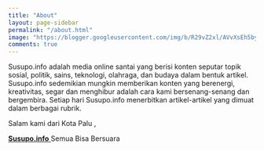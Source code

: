 ```yaml
---
title: "About"
layout: page-sidebar
permalink: "/about.html"
image: "https://blogger.googleusercontent.com/img/b/R29vZ2xl/AVvXsEh5byplZR27fyF4X10Ws4DVO4IpEeExVRezrvIqDbXXcY4PjjD0FO6FH5myoCJxA-ahMwJfU22AGrEQznukFLQcjXqXqEKars778iuBL6dnw9ysoQuCQwPvD0vYe-s1hbyeNFszpDKN0JYxVwvwMsL--Nxk-UZZeRUFaAXnySf93NI-PBppg8yb0nLLZA/w400-h181/Logo.png"
comments: true
---
```


Susupo.info adalah media online santai yang berisi konten seputar topik sosial, politik, sains, teknologi, olahraga, dan budaya dalam bentuk artikel. Susupo.info sedemikian mungkin memberikan konten yang berenergi, kreativitas, segar dan menghibur adalah cara kami bersenang-senang dan bergembira. Setiap hari Susupo.info menerbitkan artikel-artikel yang dimuat dalam berbagai rubrik. 

Salam kami dari Kota Palu <i class="fa fa-heart text-danger"></i>, 

[__Susupo.info__ ](https://susupo.info)
Semua Bisa Bersuara
